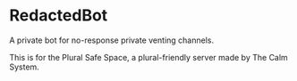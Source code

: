 # RedactedBot
A private bot for no-response private venting channels.

This is for the Plural Safe Space, a plural-friendly server made by The Calm System.

